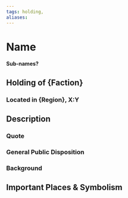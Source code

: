 ```yaml
---
tags: holding,
aliases:
---
```

# Name
#### Sub-names?
## Holding of {Faction}
### Located in {Region}, X:Y
## Description
### Quote

### General Public Disposition

### Background
## Important Places & Symbolism



